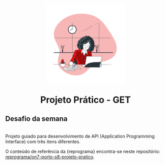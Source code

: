 <h1 align="center">
  <br>
  <img src="images/dev-woman.png" alt="mulher negra usando computador" width="250">
  <br>
    <p align="center">Projeto Prático - GET<p>
  

## Desafio da semana
<br>
Projeto guiado para desenvolvimento de API (Application Programming Interface) com três itens diferentes.

O conteúdo de referência da {reprograma} encontra-se neste repositório: [reprograma/on7-porto-s8-projeto-pratico](https://github.com/reprograma/on7-porto-s8-projeto-pratico).